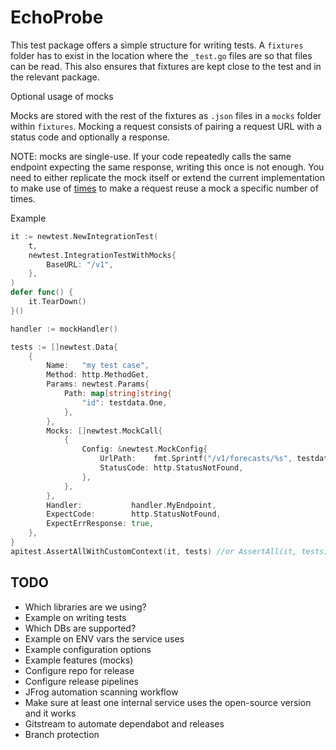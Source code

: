 # EchoProbe


This test package offers a simple structure for writing tests. A `fixtures` folder has to exist in the location where the `_test.go` files are so that files can be read. This also ensures that fixtures are kept close to the test and in the relevant package.

Optional usage of mocks

Mocks are stored with the rest of the fixtures as `.json` files in a `mocks` folder within `fixtures`. Mocking a request consists of pairing a request URL with a status code and optionally a response.

NOTE: mocks are single-use. If your code repeatedly calls the same endpoint expecting the same response, writing this once is not enough. You need to either replicate the mock itself or extend the current implementation to make use of [times](https://pkg.go.dev/github.com/h2non/gock#Request.Times) to make a request reuse a mock a specific number of times.

Example
```go
it := newtest.NewIntegrationTest(
    t,
    newtest.IntegrationTestWithMocks{
        BaseURL: "/v1",
    },
)
defer func() {
    it.TearDown()
}()

handler := mockHandler()

tests := []newtest.Data{
    {
        Name:   "my test case",
        Method: http.MethodGet,
        Params: newtest.Params{
            Path: map[string]string{
                "id": testdata.One,
            },
        },
        Mocks: []newtest.MockCall{
            {
                Config: &newtest.MockConfig{
                    UrlPath:    fmt.Sprintf("/v1/forecasts/%s", testdata.One),
                    StatusCode: http.StatusNotFound,
                },
            },
        },
        Handler:           handler.MyEndpoint,
        ExpectCode:        http.StatusNotFound,
        ExpectErrResponse: true,
    },
}
apitest.AssertAllWithCustomContext(it, tests) //or AssertAll(it, tests) for basic functionality
```


## TODO

- Which libraries are we using?
- Example on writing tests
- Which DBs are supported?
- Example on ENV vars the service uses
- Example configuration options
- Example features (mocks)
- Configure repo for release
- Configure release pipelines
- JFrog automation scanning workflow
- Make sure at least one internal service uses the open-source version and it works
- Gitstream to automate dependabot and releases
- Branch protection

